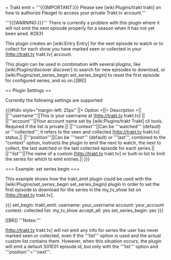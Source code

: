 = Trakt emit =
'''{{{IMPORTANT:}}} Please see [wiki:Plugins/trakt trakt] on how to authorize Flexget to access your private Trakt.tv account.'''

'''{{{WARNING:}}}''' There is currently a problem with this plugin where it will not emit the next episode properly for a season when it has not yet been aired. #2831

This plugin creates an [wiki:Entry Entry] for the next episode to watch or to collect for each show you have marked seen or collected in your [http://trakt.tv trakt.tv] account.

This plugin can be used in combination with several plugins, like [wiki:Plugins/discover discover] to search for new episodes to download, or [wiki:Plugins/set_series_begin set_series_begin] to reset the first episode for configured series, and so on.[[BR]]

== Plugin Settings ==

Currently the following settings are supported:

{{{#!div style="margin-left: 25px"
||= Option =||= Description =||
||'''username'''||This is your username at [http://trakt.tv trakt.tv] ||
||'''account'''||Your account name set by [wiki:Plugins/trakt Trakt] cli tools. Required if the list is private.||
||'''context'''||Can be '''watched''' (default) or '''collected''', it refers to the seen and collected [http://trakt.tv trakt.tv] status.||
||'''position'''||Can be '''next''' (default) or '''last''', combined to the "context" option, instructs the plugin to emit the next to watch, the next to collect, the last watched or the last collected episode for each series.||
||'''list'''||The name of a custom [http://trakt.tv trakt.tv] or built-in list to limit the series for which to emit entries.||
}}}

=== Example: set series begin ===

This example shows how the trakt_emit plugin could be used with the [wiki:Plugins/set_series_begin set_series_begin] plugin in order to set the first episode to download for the series in the my_tv_show list on [http://trakt.tv trakt.tv].

{{{
  set_begin:
    trakt_emit:
      username: your_username
      account: your_account
      context: collected
      list: my_tv_show
    accept_all: yes
    set_series_begin: yes
}}}

[[BR]]
'''Notes:'''

[http://trakt.tv trakt.tv] will not emit any info for series the user has never marked seen or collected, even if the '''list''' option is used and the actual custom list contains them. However, when this situation occurs, the plugin will emit a default S01E01 episode id, but only with the '''list''' option and '''position'''='''next'''.